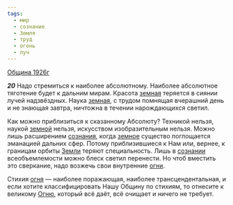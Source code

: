 ```yaml
---
tags:
  - мир
  - сознание
  - Земля
  - труд
  - огонь
  - луч
---
```


[Община 1926г](/agni/1926)

___20___
Надо стремиться к наиболее абсолютному. Наиболее абсолютное тяготение будет к дальним мирам. Красота [земная](/tag/#Земля) теряется в сиянии лучей надзвёздных. Наука [земная](/tag/#Земля), с трудом помнящая вчерашний день и не знающая завтра, ничтожна в течении нарождающихся светил.   

Как можно приблизиться к сказанному Абсолюту? Техникой нельзя, наукой [земной](/tag/#Земля) нельзя, искусством изобразительным нельзя. Можно лишь расширением [сознания](/tag/#сознание), когда [земное](/tag/#Земля) существо поглощается эманацией дальних сфер. Потому приблизившиеся к Нам или, вернее, к границам орбиты [Земли](/tag/#Земля) теряют специальность. Лишь в [сознании](/tag/#сознание) всеобъемлемости можно блеск светил перенести. Но чтоб вместить это сверкание, надо возжечь свои внутренние [огни](/tag/#огонь).   

Стихия [огня](/tag/#огонь) — наиболее поражающая, наиболее трансцендентальная, и если хотите классифицировать Нашу Общину по стихиям, то отнесите к великому [Огню](/tag/#огонь), который всё даёт, всё очищает и ничего не требует.   

